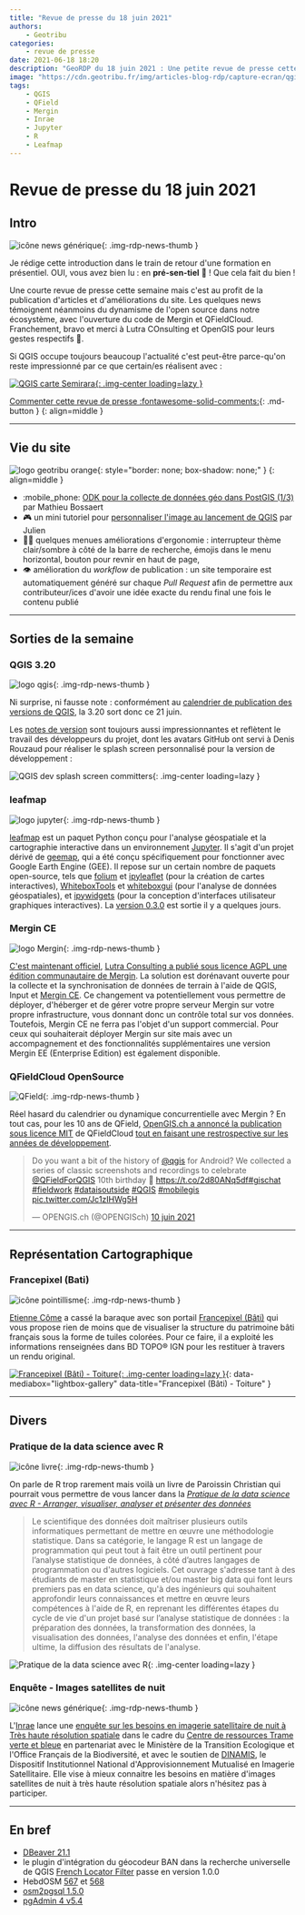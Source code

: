 ```yaml
---
title: "Revue de presse du 18 juin 2021"
authors:
    - Geotribu
categories:
    - revue de presse
date: 2021-06-18 18:20
description: "GeoRDP du 18 juin 2021 : Une petite revue de presse cette semaine mais c'est au profit de la publication d'articles ou d'améliorations du site. Les quelques news témoignent néanmoins du dynamisme de l'open source dans notre écosystème, avec l'ouverture du code de Mergin et QFieldCloud."
image: "https://cdn.geotribu.fr/img/articles-blog-rdp/capture-ecran/qgis_carte_semirara_2021.jpg"
tags:
    - QGIS
    - QField
    - Mergin
    - Inrae
    - Jupyter
    - R
    - Leafmap
---
```


# Revue de presse du 18 juin 2021

## Intro

![icône news générique](https://cdn.geotribu.fr/img/internal/icons-rdp-news/news.png "News"){: .img-rdp-news-thumb }

Je rédige cette introduction dans le train de retour d'une formation en présentiel. OUI, vous avez bien lu : en **pré-sen-tiel** :partying_face: ! Que cela fait du bien !

Une courte revue de presse cette semaine mais c'est au profit de la publication d'articles et d'améliorations du site. Les quelques news témoignent néanmoins du dynamisme de l'open source dans notre écosystème, avec l'ouverture du code de Mergin et QFieldCloud. Franchement, bravo et merci à Lutra COnsulting et OpenGIS pour leurs gestes respectifs :clap:.

Si QGIS occupe toujours beaucoup l'actualité c'est peut-être parce-qu'on reste impressionné par ce que certain/es réalisent avec :

[![QGIS carte Semirara](https://cdn.geotribu.fr/img/articles-blog-rdp/capture-ecran/qgis_carte_semirara_2021.jpg "Carte de l'île de Semirara, réalisée avec QGIS"){: .img-center loading=lazy }](https://www.flickr.com/photos/74062463@N03/51201592406/in/pool-qgis/)

[Commenter cette revue de presse :fontawesome-solid-comments:](#__comments){: .md-button }
{: align=middle }

----

## Vie du site

![logo geotribu orange](https://cdn.geotribu.fr/img/internal/charte/geotribu_logo_rectangle_384x80.png "logo geotribu orange"){: style="border: none; box-shadow: none;" }
{: align=middle }

- :mobile_phone: [ODK pour la collecte de données géo dans PostGIS (1/3)](/articles/2021/2021-06-08_odk_postgis_1/) par Mathieu Bossaert
- :video_game: un mini tutoriel pour [personnaliser l'image au lancement de QGIS](/articles/2021/2021-06-11_qgis_personnaliser_splash_screen/) par Julien
- :artist: quelques menues améliorations d'ergonomie : interrupteur thème clair/sombre à côté de la barre de recherche, émojis dans le menu horizontal, bouton pour revnir en haut de page,
- :eye: amélioration du *workflow* de publication : un site temporaire est automatiquement généré sur chaque *Pull Request* afin de permettre aux contributeur/ices d'avoir une idée exacte du rendu final une fois le contenu publié

----

## Sorties de la semaine

### QGIS 3.20

![logo qgis](https://cdn.geotribu.fr/img/logos-icones/logiciels_librairies/qgis.png "QGIS"){: .img-rdp-news-thumb }

Ni surprise, ni fausse note : conformément au [calendrier de publication des versions de QGIS](https://www.qgis.org/fr/site/getinvolved/development/roadmap.html#release-schedule), la 3.20 sort donc ce 21 juin.

Les [notes de version](https://changelog.qgis.org/en/qgis/version/3.20/) sont toujours aussi impressionnantes et reflètent le travail des développeurs du projet, dont les avatars GitHub ont servi à Denis Rouzaud pour réaliser le splash screen personnalisé pour la version de développement :

![QGIS dev splash screen committers](https://raw.githubusercontent.com/qgis/QGIS/b1ae357fe846c78c8c47a539ec659ac702cc031e/images/splash/splash.png "QGIS dev splash screen committers"){: .img-center loading=lazy }

### leafmap

![logo jupyter](https://cdn.geotribu.fr/img/logos-icones/logiciels_librairies/Jupyter_logo.png "Jupyter"){: .img-rdp-news-thumb }

[leafmap](https://github.com/giswqs/leafmap) est un paquet Python conçu pour l'analyse géospatiale et la cartographie interactive dans un environnement [Jupyter](https://jupyter.org). Il s'agit d'un projet dérivé de [geemap](https://geemap.org), qui a été conçu spécifiquement pour fonctionner avec Google Earth Engine (GEE). Il repose sur un certain nombre de paquets open-source, tels que [folium](https://github.com/python-visualization/folium) et [ipyleaflet](https://github.com/jupyter-widgets/ipyleaflet) (pour la création de cartes interactives), [WhiteboxTools](https://github.com/jblindsay/whitebox-tools) et [whiteboxgui](https://github.com/giswqs/whiteboxgui) (pour l'analyse de données géospatiales), et [ipywidgets](https://github.com/jupyter-widgets/ipywidgets) (pour la conception d'interfaces utilisateur graphiques interactives). La [version 0.3.0](https://github.com/giswqs/leafmap/releases/tag/v0.3.0) est sortie il y a quelques jours.

### Mergin CE

![logo Mergin](https://cdn.geotribu.fr/img/logos-icones/logiciels_librairies/mergin_logo.png "Mergin"){: .img-rdp-news-thumb }

[C'est maintenant officiel](/rdp/2021/rdp_2021-04-09/#mergin-prochainement-en-open-source), [Lutra Consulting a publié sous licence AGPL une édition communautaire de Mergin](https://www.lutraconsulting.co.uk/blog/2021/06/16/mergin-ce-released/). La solution est dorénavant ouverte pour la collecte et la synchronisation de données de terrain à l'aide de QGIS, Input et [Mergin CE](https://github.com/lutraconsulting/mergin). Ce changement va potentiellement vous permettre de déployer, d'héberger et de gérer votre propre serveur Mergin sur votre propre infrastructure, vous donnant donc un contrôle total sur vos données. Toutefois, Mergin CE ne ferra pas l'objet d'un support commercial. Pour ceux qui souhaiterait déployer Mergin sur site mais avec un accompagnement et des fonctionnalités supplémentaires une version Mergin EE (Enterprise Edition) est également disponible.

### QFieldCloud OpenSource

![QField](https://cdn.geotribu.fr/img/logos-icones/logiciels_librairies/qfiled.jpg "icône QField"){: .img-rdp-news-thumb }

Réel hasard du calendrier ou dynamique concurrentielle avec Mergin ? En tout cas, pour les 10 ans de QField, [OpenGIS.ch a annoncé la publication sous licence MIT](https://github.com/opengisch/qfieldcloud/pull/3) de QFieldCloud [tout en faisant une restrospective sur les années de développement](https://www.opengis.ch/fr/2021/06/08/qfieldcloud-now-opensource-happy-10-years-of-field-mapping-with-qgis/).

<blockquote class="twitter-tweet tw-align-center" data-lang="fr" data-dnt="true"><p lang="en" dir="ltr">Do you want a bit of the history of <a href="https://twitter.com/qgis?ref_src=twsrc%5Etfw">@qgis</a> for Android? We collected a series of classic screenshots and recordings to celebrate <a href="https://twitter.com/QFieldForQGIS?ref_src=twsrc%5Etfw">@QFieldForQGIS</a> 10th birthday 🎂 <a href="https://t.co/2d80ANq5df">https://t.co/2d80ANq5df</a><a href="https://twitter.com/hashtag/gischat?src=hash&amp;ref_src=twsrc%5Etfw">#gischat</a> <a href="https://twitter.com/hashtag/fieldwork?src=hash&amp;ref_src=twsrc%5Etfw">#fieldwork</a> <a href="https://twitter.com/hashtag/dataisoutside?src=hash&amp;ref_src=twsrc%5Etfw">#dataisoutside</a> <a href="https://twitter.com/hashtag/QGIS?src=hash&amp;ref_src=twsrc%5Etfw">#QGIS</a> <a href="https://twitter.com/hashtag/mobilegis?src=hash&amp;ref_src=twsrc%5Etfw">#mobilegis</a> <a href="https://t.co/Jc1zIHWg5H">pic.twitter.com/Jc1zIHWg5H</a></p>&mdash; OPENGIS.ch (@OPENGISch) <a href="https://twitter.com/OPENGISch/status/1402920106527711232?ref_src=twsrc%5Etfw">10 juin 2021</a></blockquote>

----

## Représentation Cartographique

### Francepixel (Bati)

![icône pointillisme](https://cdn.geotribu.fr/img/internal/icons-rdp-news/pointillisme.png "icône pointillisme"){: .img-rdp-news-thumb }

[Etienne Côme](https://twitter.com/comeetie) a cassé la baraque avec son portail [Francepixel (Bâti)](https://www.comeetie.fr/galerie/francepixelsbati/) qui vous propose rien de moins que de visualiser la structure du patrimoine bâti français sous la forme de tuiles colorées. Pour ce faire, il a exploité les informations renseignées dans BD TOPO® IGN pour les restituer à travers un rendu original.

[![Francepixel (Bâti) - Toiture](https://cdn.geotribu.fr/img/articles-blog-rdp/capture-ecran/francepixel_bati_toiture.png "Francepixel (Bâti) - Toiture"){: .img-center loading=lazy }](https://cdn.geotribu.fr/img/articles-blog-rdp/capture-ecran/francepixel_bati_toiture.png){: data-mediabox="lightbox-gallery" data-title="Francepixel (Bâti) - Toiture" }

----

## Divers

### Pratique de la data science avec R

![icône livre](https://cdn.geotribu.fr/img/logos-icones/divers/livre.png "Logo livre"){: .img-rdp-news-thumb }

On parle de R trop rarement mais voilà un livre de Paroissin Christian qui pourrait vous permettre de vous lancer dans la *[Pratique de la data science avec R - Arranger, visualiser, analyser et présenter des données](https://www.editions-ellipses.fr/accueil/13539-pratique-de-la-data-science-avec-r-arranger-visualiser-analyser-et-presenter-des-donnees-9782340047587.html#description-scroll-tricks)*

> Le scientifique des données doit maîtriser plusieurs outils informatiques permettant de mettre en œuvre une méthodologie statistique. Dans sa catégorie, le langage R est un langage de programmation qui peut tout à fait être un outil pertinent pour l’analyse statistique de données, à côté d’autres langages de programmation ou d'autres logiciels. Cet ouvrage s'adresse tant à des étudiants de master en statistique et/ou master big data qui font leurs premiers pas en data science, qu'à des ingénieurs qui souhaitent approfondir leurs connaissances et mettre en œuvre leurs compétences à l'aide de R, en reprenant les différentes étapes du cycle de vie d'un projet basé sur l’analyse statistique de données : la préparation des données, la transformation des données, la visualisation des données, l'analyse des données et enfin, l'étape ultime, la diffusion des résultats de l'analyse.

![Pratique de la data science avec R](https://cdn.geotribu.fr/img/articles-blog-rdp/livres/pratique-de-la-data-science-avec-r-arranger-visualiser-analyser-et-presenter-des-donnees.webp "Pratique de la data science avec R"){: .img-center loading=lazy }

### Enquête - Images satellites de nuit

![icône news générique](https://cdn.geotribu.fr/img/internal/icons-rdp-news/news.png "News"){: .img-rdp-news-thumb }

L'[Inrae](https://www.inrae.fr) lance une [enquête sur les besoins en imagerie satellitaire de nuit à Très haute résolution spatiale](https://sondages.inrae.fr/index.php/864566) dans le cadre du [Centre de ressources Trame verte et bleue](http://www.trameverteetbleue.fr) en partenariat avec le Ministère de la Transition Ecologique et l'Office Français de la Biodiversité, et avec le soutien de [DINAMIS](https://dinamis.data-terra.org), le Dispositif Institutionnel National d'Approvisionnement Mutualisé en Imagerie Satellitaire. Elle vise à mieux connaitre les besoins en matière d'images satellites de nuit à très haute résolution spatiale alors n'hésitez pas à participer.

----

## En bref

- [DBeaver 21.1](https://dbeaver.io/2021/05/31/dbeaver-21-1/)
- le plugin d'intégration du géocodeur BAN dans la recherche universelle de QGIS [French Locator Filter](https://oslandia.gitlab.io/qgis/french_locator_filter/development/history.html#id1) passe en version 1.0.0
- HebdOSM [567](https://weeklyosm.eu/fr/archives/14609) et [568](https://weeklyosm.eu/fr/archives/14633)
- [osm2pgsql 1.5.0](https://osm2pgsql.org/news/2021/06/02/release-1.5.0.html)
- [pgAdmin 4 v5.4](https://www.pgadmin.org/)
